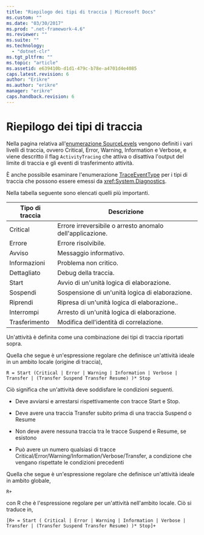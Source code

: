 ```yaml
---
title: "Riepilogo dei tipi di traccia | Microsoft Docs"
ms.custom: ""
ms.date: "03/30/2017"
ms.prod: ".net-framework-4.6"
ms.reviewer: ""
ms.suite: ""
ms.technology: 
  - "dotnet-clr"
ms.tgt_pltfrm: ""
ms.topic: "article"
ms.assetid: e639410b-d1d1-479c-b78e-a4701d4e4085
caps.latest.revision: 6
author: "Erikre"
ms.author: "erikre"
manager: "erikre"
caps.handback.revision: 6
---
```

# Riepilogo dei tipi di traccia
Nella pagina relativa all'[enumerazione SourceLevels](http://go.microsoft.com/fwlink/?LinkID=94943) vengono definiti i vari livelli di traccia, ovvero Critical, Error, Warning, Information e Verbose, e viene descritto il flag `ActivityTracing` che attiva o disattiva l'output del limite di traccia e gli eventi di trasferimento attività.  
  
 È anche possibile esaminare l'enumerazione [TraceEventType](http://go.microsoft.com/fwlink/?LinkId=95169) per i tipi di traccia che possono essere emessi da <xref:System.Diagnostics>.  
  
 Nella tabella seguente sono elencati quelli più importanti.  
  
|Tipo di traccia|Descrizione|  
|---------------------|-----------------|  
|Critical|Errore irreversibile o arresto anomalo dell'applicazione.|  
|Errore|Errore risolvibile.|  
|Avviso|Messaggio informativo.|  
|Informazioni|Problema non critico.|  
|Dettagliato|Debug della traccia.|  
|Start|Avvio di un'unità logica di elaborazione.|  
|Sospendi|Sospensione di un'unità logica di elaborazione.|  
|Riprendi|Ripresa di un'unità logica di elaborazione..|  
|Interrompi|Arresto di un'unità logica di elaborazione.|  
|Trasferimento|Modifica dell'identità di correlazione.|  
  
 Un'attività è definita come una combinazione dei tipi di traccia riportati sopra.  
  
 Quella che segue è un'espressione regolare che definisce un'attività ideale in un ambito locale \(origine di traccia\),  
  
 `R = Start (Critical | Error | Warning | Information | Verbose | Transfer | (Transfer Suspend Transfer Resume) )* Stop`  
  
 Ciò significa che un'attività deve soddisfare le condizioni seguenti.  
  
-   Deve avviarsi e arrestarsi rispettivamente con tracce Start e Stop.  
  
-   Deve avere una traccia Transfer subito prima di una traccia Suspend o Resume  
  
-   Non deve avere nessuna traccia tra le tracce Suspend e Resume, se esistono  
  
-   Può avere un numero qualsiasi di tracce Critical\/Error\/Warning\/Information\/Verbose\/Transfer, a condizione che vengano rispettate le condizioni precedenti  
  
 Quella che segue è un'espressione regolare che definisce un'attività ideale in ambito globale,  
  
```  
R+   
```  
  
 con R che è l'espressione regolare per un'attività nell'ambito locale.  Ciò si traduce in,  
  
```  
[R+ = Start ( Critical | Error | Warning | Information | Verbose | Transfer | (Transfer Suspend Transfer Resume) )* Stop]+  
```